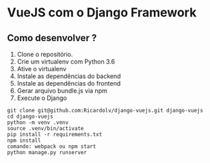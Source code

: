 # VueJS com o Django Framework

## Como desenvolver ?

1. Clone o repositório.
2. Crie um virtualenv com Python 3.6
3. Ative o virtualenv
4. Instale as dependências do backend
5. Instale as dependências do frontend
6. Gerar arquivo bundle.js via npm  
7. Execute o Django

```console
git clone git@github.com:Ricardolv/django-vuejs.git django-vuejs
cd django-vuejs
python -m venv .venv
source .venv/bin/activate
pip install -r requirements.txt
npm install
comando: webpack ou npm start
python manage.py runserver
```
